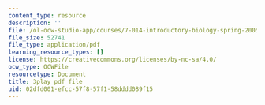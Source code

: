 ```yaml
---
content_type: resource
description: ''
file: /ol-ocw-studio-app/courses/7-014-introductory-biology-spring-2005/02dfd001efcc57f857f158dddd089f15_vES9nISxtjk.pdf
file_size: 52741
file_type: application/pdf
learning_resource_types: []
license: https://creativecommons.org/licenses/by-nc-sa/4.0/
ocw_type: OCWFile
resourcetype: Document
title: 3play pdf file
uid: 02dfd001-efcc-57f8-57f1-58dddd089f15
---
```

